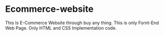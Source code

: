 # Ecommerce-website
This Is E-Commerce Website through buy any thing. This is only Fornt-End Web Page. Only HTML and CSS Implementation code.
